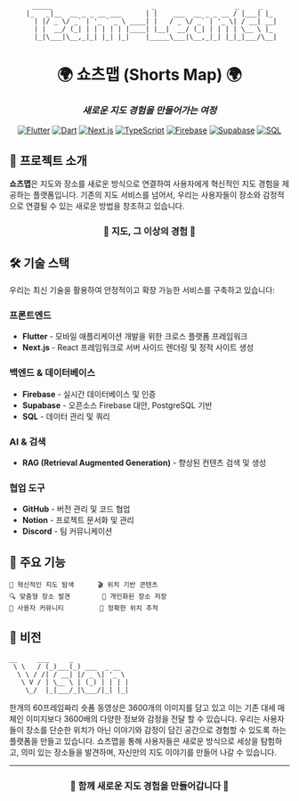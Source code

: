 <div align="center">

```
  _____                         _                    _     _   
 |_   _|__  __ _ _ __ ___      | |    ___  __ _ _ __ / |___| |_ 
   | |/ _ \/ _` | '_ ` _ \ ____| |   / _ \/ _` | '_ \| / __| __|
   | |  __/ (_| | | | | | |____| |__|  __/ (_| | | | | \__ \ |_ 
   |_|\___|\__,_|_| |_| |_|    |_____\___|\__,_|_| |_|_|___/\__|
```
</div>

<div align="center">
  
# 🌍 쇼츠맵 (Shorts Map) 🌍
### _새로운 지도 경험을 만들어가는 여정_ 


[![Flutter](https://img.shields.io/badge/Flutter-02569B?style=for-the-badge&logo=flutter&logoColor=white)](https://flutter.dev/)
[![Dart](https://img.shields.io/badge/Dart-0175C2?style=for-the-badge&logo=dart&logoColor=white)](https://dart.dev/)
[![Next.js](https://img.shields.io/badge/Next.js-000000?style=for-the-badge&logo=next.js&logoColor=white)](https://nextjs.org/)
[![TypeScript](https://img.shields.io/badge/TypeScript-3178C6?style=for-the-badge&logo=typescript&logoColor=white)](https://www.typescriptlang.org/)
[![Firebase](https://img.shields.io/badge/Firebase-FFCA28?style=for-the-badge&logo=firebase&logoColor=black)](https://firebase.google.com/)
[![Supabase](https://img.shields.io/badge/Supabase-3ECF8E?style=for-the-badge&logo=supabase&logoColor=white)](https://supabase.io/)
[![SQL](https://img.shields.io/badge/SQL-4479A1?style=for-the-badge&logo=postgresql&logoColor=white)](https://www.postgresql.org/)

</div>



## 🚀 프로젝트 소개

**쇼츠맵**은 지도와 장소를 새로운 방식으로 연결하여 사용자에게 혁신적인 지도 경험을 제공하는 플랫폼입니다. 기존의 지도 서비스를 넘어서, 우리는 사용자들이 장소와 감정적으로 연결될 수 있는 새로운 방법을 창조하고 있습니다.

<div align="center">
  
### 💫 **지도, 그 이상의 경험** 💫

</div>

## 🛠️ 기술 스택

우리는 최신 기술을 활용하여 안정적이고 확장 가능한 서비스를 구축하고 있습니다:

### 프론트엔드 
- **Flutter** - 모바일 애플리케이션 개발을 위한 크로스 플랫폼 프레임워크
- **Next.js** - React 프레임워크로 서버 사이드 렌더링 및 정적 사이트 생성

### 백엔드 & 데이터베이스
- **Firebase** - 실시간 데이터베이스 및 인증
- **Supabase** - 오픈소스 Firebase 대안, PostgreSQL 기반
- **SQL** - 데이터 관리 및 쿼리

### AI & 검색
- **RAG (Retrieval Augmented Generation)** - 향상된 컨텐츠 검색 및 생성

### 협업 도구
- **GitHub** - 버전 관리 및 코드 협업
- **Notion** - 프로젝트 문서화 및 관리
- **Discord** - 팀 커뮤니케이션

## 🌈 주요 기능

```
📍 혁신적인 지도 탐색      🎬 위치 기반 콘텐츠
🔍 맞춤형 장소 발견        💾 개인화된 장소 저장
🤝 사용자 커뮤니티         🎯 정확한 위치 추적
```


</div>

## 🔮 비전 

```
__     ___     _             
 \ \   / (_)___(_) ___  _ __  
  \ \ / /| / __| |/ _ \| '_ \ 
   \ V / | \__ \ | (_) | | | |
    \_/  |_|___/_|\___/|_| |_|
```


한개의 60프레임짜리 숏폼 동영상은 3600개의 이미지를 담고 있고 이는 기존 대세 매체인 이미지보다 3600배의 다양한 정보와 감정을 전달 할 수 있습니다. 우리는 사용자들이 장소를 단순한 위치가 아닌 이야기와 감정이 담긴 공간으로 경험할 수 있도록 하는 플랫폼을 만들고 있습니다. 쇼츠맵을 통해 사용자들은 새로운 방식으로 세상을 탐험하고, 의미 있는 장소들을 발견하며, 자신만의 지도 이야기를 만들어 나갈 수 있습니다.


---

<div align="center">
  
### 🌟 함께 새로운 지도 경험을 만들어갑니다 🌟

</div>







